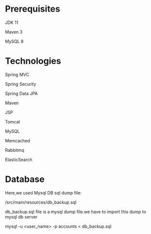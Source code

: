# Prerequisites
JDK 11

Maven 3

MySQL 8
# Technologies
Spring MVC

Spring Security

Spring Data JPA

Maven

JSP

Tomcat

MySQL

Memcached

Rabbitmq

ElasticSearch
# Database
Here,we used Mysql DB sql dump file:

/src/main/resources/db_backup.sql

db_backup.sql file is a mysql dump file.we have to import this dump to mysql db server

mysql -u <user_name> -p accounts < db_backup.sql
